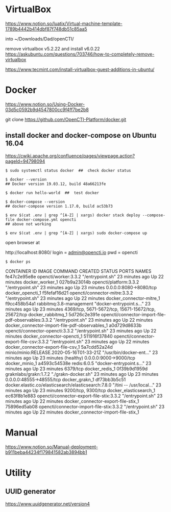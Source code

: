 # VirtualBox

https://www.notion.so/luatix/Virtual-machine-template-1789b4442b414dbf87f748db51c85aa5


into ~/Downloads/Dad/openCTI/


remove virtualbox v5.2.22 and install v6.0.22
https://askubuntu.com/questions/703746/how-to-completely-remove-virtualbox




https://www.tecmint.com/install-virtualbox-guest-additions-in-ubuntu/

# Docker
https://www.notion.so/Using-Docker-03d5c0592b9d4547800cc9f4ff7be2b8


git clone https://github.com/OpenCTI-Platform/docker.git


## install docker and docker-compose on Ubuntu 16.04
https://cwiki.apache.org/confluence/pages/viewpage.action?pageId=94798094


```
$ sudo systemctl status docker  ##  check docker status

$ docker --version
## Docker version 19.03.12, build 48a66213fe

$ docker run hello-world  ##  test docker

$ docker-compose --version
## docker-compose version 1.17.0, build ac53b73

$ env $(cat .env | grep ^[A-Z] | xargs) docker stack deploy --compose-file docker-compose.yml opencti
## above not working

$ env $(cat .env | grep ^[A-Z] | xargs) sudo docker-compose up

```

open browser at 

http://localhost:8080/
login = admin@opencti.io
pwd = opencti


`$ docker ps`

CONTAINER ID        IMAGE                                                 COMMAND                  CREATED             STATUS                    PORTS                                                 NAMES
fe47c2e95e8e        opencti/worker:3.3.2                                  "/entrypoint.sh"         23 minutes ago      Up 22 minutes                                                                   docker_worker_1
027b9a23014b        opencti/platform:3.3.2                                "/entrypoint.sh"         23 minutes ago      Up 23 minutes             0.0.0.0:8080->8080/tcp                                docker_opencti_1
f5fefaf16d21        opencti/connector-mitre:3.3.2                         "/entrypoint.sh"         23 minutes ago      Up 22 minutes                                                                   docker_connector-mitre_1
f9cc458b54a1        rabbitmq:3.8-management                               "docker-entrypoint.s…"   23 minutes ago      Up 23 minutes             4369/tcp, 5671-5672/tcp, 15671-15672/tcp, 25672/tcp   docker_rabbitmq_1
5d726c2e391e        opencti/connector-import-file-pdf-observables:3.3.2   "/entrypoint.sh"         23 minutes ago      Up 22 minutes                                                                   docker_connector-import-file-pdf-observables_1
a0d729d8633b        opencti/connector-opencti:3.3.2                       "/entrypoint.sh"         23 minutes ago      Up 22 minutes                                                                   docker_connector-opencti_1
511916f37840        opencti/connector-export-file-csv:3.3.2               "/entrypoint.sh"         23 minutes ago      Up 22 minutes                                                                   docker_connector-export-file-csv_1
5a7cdd52a24d        minio/minio:RELEASE.2020-05-16T01-33-21Z              "/usr/bin/docker-ent…"   23 minutes ago      Up 23 minutes (healthy)   0.0.0.0:9000->9000/tcp                                docker_minio_1
a4593c54538e        redis:6.0.5                                           "docker-entrypoint.s…"   23 minutes ago      Up 23 minutes             6379/tcp                                              docker_redis_1
0f39b9d1959d        graknlabs/grakn:1.7.2                                 "./grakn-docker.sh"      23 minutes ago      Up 23 minutes             0.0.0.0:48555->48555/tcp                              docker_grakn_1
df73bb3b5c51        docker.elastic.co/elasticsearch/elasticsearch:7.8.0   "/tini -- /usr/local…"   23 minutes ago      Up 23 minutes             9200/tcp, 9300/tcp                                    docker_elasticsearch_1
ec63f8b1e883        opencti/connector-export-file-stix:3.3.2              "/entrypoint.sh"         23 minutes ago      Up 22 minutes                                                                   docker_connector-export-file-stix_1
75896ed5ab08        opencti/connector-import-file-stix:3.3.2              "/entrypoint.sh"         23 minutes ago      Up 22 minutes                                                                   docker_connector-import-file-stix_1



# Manual
https://www.notion.so/Manual-deployment-b911beba44234f179841582ab3894bb1



# Utility

## UUID generator
https://www.uuidgenerator.net/version4



